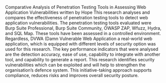Comparative Analysis of Penetration Testing Tools in Assessing Web Application Vulnerabilities written by Hope
This research analyses and compares the effectiveness of penetration testing tools to detect web application vulnerabilities. The penetration testing tools evaluated were Burp Suite Professional, Burp Suite Community, OWASP ZAP, Wfuzz, Hydra, and SQL Map. These tools have been assessed in a controlled environment. Regardless, DVWA (Damn Vulnerable Web Application a real-world web application, which is equipped with different levels of security option was used for this research. The key performance indicators that were analysed are the detection accuracy, ease of use, capability to integrate with another tool, and capability to generate a report. This research identifies security vulnerabilities which can be exploited and will help to strengthen the organisation’s defence system. This initiative-taking approach supports compliance, reduces risks and improves overall security posture.

